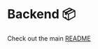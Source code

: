 # Backend 📦

Check out the main [README](https://github.com/Ralex91/poke-weather-fight/blob/main/README.md)
